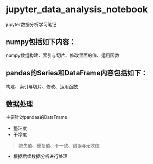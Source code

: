# jupyter_data_analysis_notebook
jupyter数据分析学习笔记
## numpy包括如下内容：
numpy数组构建、索引与切片、修改里面的值、运用函数
## pandas的Series和DataFrame内容包括如下：
构建、索引与切片、修改、运用函数
## 数据处理
主要针对pandas的DataFrame  
- 整洁度
- 干净度
> 缺失值、重复值、不一致、错误与无效值
- 根据后续数据分析进行处理
